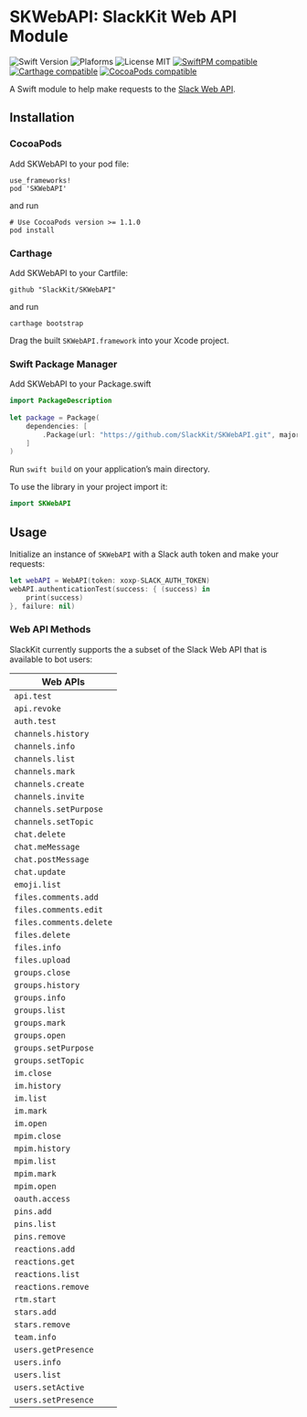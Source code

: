 # SKWebAPI: SlackKit Web API Module
![Swift Version](https://img.shields.io/badge/Swift-3.1.1-orange.svg)
![Plaforms](https://img.shields.io/badge/Platforms-macOS,iOS,tvOS,Linux-lightgrey.svg)
![License MIT](https://img.shields.io/badge/License-MIT-lightgrey.svg)
[![SwiftPM compatible](https://img.shields.io/badge/SwiftPM-compatible-brightgreen.svg)](https://github.com/apple/swift-package-manager)
[![Carthage compatible](https://img.shields.io/badge/Carthage-compatible-brightgreen.svg)](https://github.com/Carthage/Carthage)
[![CocoaPods compatible](https://img.shields.io/badge/CocoaPods-compatible-brightgreen.svg)](https://cocoapods.org)

A Swift module to help make requests to the [Slack Web API](https://api.slack.com/web).

## Installation

### CocoaPods

Add SKWebAPI to your pod file:

```
use_frameworks!
pod 'SKWebAPI'
```
and run

```
# Use CocoaPods version >= 1.1.0
pod install
```

### Carthage

Add SKWebAPI to your Cartfile:

```
github "SlackKit/SKWebAPI"
```
and run

```
carthage bootstrap
```

Drag the built `SKWebAPI.framework` into your Xcode project.

### Swift Package Manager

Add SKWebAPI to your Package.swift

```swift
import PackageDescription
  
let package = Package(
	dependencies: [
		.Package(url: "https://github.com/SlackKit/SKWebAPI.git", majorVersion: 4)
	]
)
```

Run `swift build` on your application’s main directory.

To use the library in your project import it:

```swift
import SKWebAPI
```

## Usage
Initialize an instance of `SKWebAPI` with a Slack auth token and make your requests:

```swift
let webAPI = WebAPI(token: xoxp-SLACK_AUTH_TOKEN)
webAPI.authenticationTest(success: { (success) in
	print(success)
}, failure: nil)
```

### Web API Methods
SlackKit currently supports the a subset of the Slack Web API that is available to bot users:

| Web APIs      |
| ------------- |
| `api.test`|
| `api.revoke`|
| `auth.test`|
| `channels.history`|
| `channels.info`|
| `channels.list`|
| `channels.mark`|
| `channels.create`|
| `channels.invite`|
| `channels.setPurpose`|
| `channels.setTopic`|
| `chat.delete`|
| `chat.meMessage`|
| `chat.postMessage`|
| `chat.update`|
| `emoji.list`|
| `files.comments.add`|
| `files.comments.edit`|
| `files.comments.delete`|
| `files.delete`|
| `files.info`|
| `files.upload`|
| `groups.close`|
| `groups.history`|
| `groups.info`|
| `groups.list`|
| `groups.mark`|
| `groups.open`|
| `groups.setPurpose`|
| `groups.setTopic`|
| `im.close`|
| `im.history`|
| `im.list`|
| `im.mark`|
| `im.open`|
| `mpim.close`|
| `mpim.history`|
| `mpim.list`|
| `mpim.mark`|
| `mpim.open`|
| `oauth.access`|
| `pins.add`|
| `pins.list`|
| `pins.remove`|
| `reactions.add`|
| `reactions.get`|
| `reactions.list`|
| `reactions.remove`|
| `rtm.start`|
| `stars.add`|
| `stars.remove`|
| `team.info`|
| `users.getPresence`|
| `users.info`|
| `users.list`|
| `users.setActive`|
| `users.setPresence`|

